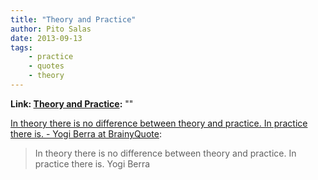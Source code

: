 ```yaml
---
title: "Theory and Practice"
author: Pito Salas
date: 2013-09-13
tags:
    - practice
    - quotes
    - theory
---
```


**Link: [Theory and Practice](None):** ""

[In theory there is no difference between theory and practice. In practice
there is. - Yogi Berra at
BrainyQuote](<http://www.brainyquote.com/quotes/quotes/y/yogiberra141506.html>):

> In theory there is no difference between theory and practice. In practice
> there is. Yogi Berra




